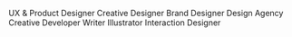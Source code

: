 UX & Product Designer
Creative Designer
Brand Designer
Design Agency
Creative Developer
Writer
Illustrator
Interaction Designer
